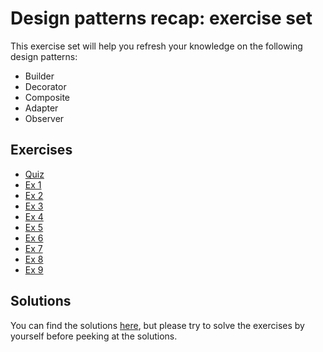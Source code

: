 # Design patterns recap: exercise set

This exercise set will help you refresh your knowledge on the following design patterns:

- Builder
- Decorator
- Composite
- Adapter
- Observer

## Exercises

- [Quiz](QUIZ.md)
- [Ex 1](practice/ex1/src/main/java/ex1/)
- [Ex 2](practice/ex2/src/main/java/ex2/)
- [Ex 3](practice/ex3/src/main/java/ex3/)
- [Ex 4](practice/ex4/src/main/java/ex4/)
- [Ex 5](practice/ex5/src/main/java/ex5/)
- [Ex 6](practice/ex6/src/main/java/ex6/)
- [Ex 7](practice/ex7/src/main/java/ex7/)
- [Ex 8](practice/ex8/src/main/java/ex8/)
- [Ex 9](practice/ex9/src/main/java/ex9/)

## Solutions

You can find the solutions [here](solutions), but please try to solve the exercises by yourself before peeking at the solutions.